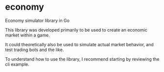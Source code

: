 # economy
Economy simulator library in Go

This library was developed primarily to be used to
create an economic market within a game.

It could theoretically also be used to simulate
actual market behavior, and test trading bots and
the like.

To understand how to use the library, I recommend
starting by reviewing the cli example.
